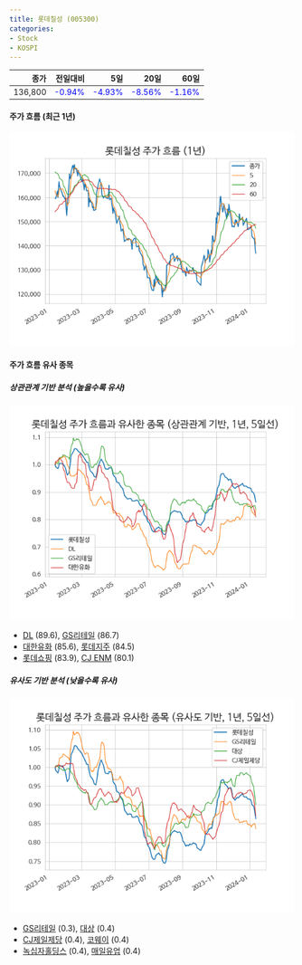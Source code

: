 ```yaml
---
title: 롯데칠성 (005300)
categories:
- Stock
- KOSPI
---
```


|종가|전일대비|5일|20일|60일|
|---:|-------:|--:|---:|---:|
|136,800|<span style="color: blue">-0.94%</span>|<span style="color: blue">-4.93%</span>|<span style="color: blue">-8.56%</span>|<span style="color: blue">-1.16%</span>|

<!-- more -->


#### 주가 흐름 (최근 1년)
![005300](/assets/images/stock/005300.png)


#### 주가 흐름 유사 종목


##### 상관관계 기반 분석 (높을수록 유사)
![005300](/assets/images/stock/005300_corr.png)
- [DL](/000210/) (89.6), [GS리테일](/007070/) (86.7)
- [대한유화](/006650/) (85.6), [롯데지주](/004990/) (84.5)
- [롯데쇼핑](/023530/) (83.9), [CJ ENM](/035760/) (80.1)


##### 유사도 기반 분석 (낮을수록 유사)	
![005300](/assets/images/stock/005300_sim.png)
- [GS리테일](/007070/) (0.3), [대상](/001680/) (0.4)
- [CJ제일제당](/097950/) (0.4), [코웨이](/021240/) (0.4)
- [녹십자홀딩스](/005250/) (0.4), [매일유업](/267980/) (0.4)